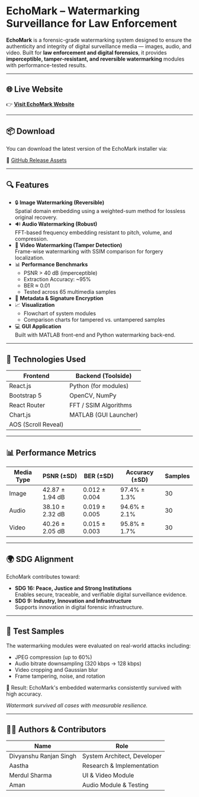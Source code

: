 # EchoMark – Watermarking Surveillance for Law Enforcement


**EchoMark** is a forensic-grade watermarking system designed to ensure the authenticity and integrity of digital surveillance media — images, audio, and video. Built for **law enforcement and digital forensics**, it provides **imperceptible, tamper-resistant, and reversible watermarking** modules with performance-tested results.

---

## 🌐 Live Website

👉 [**Visit EchoMark Website**](https://echomark-watermarking.vercel.app/)

---

## 📦 Download

You can download the latest version of the EchoMark installer via:

🔗 [GitHub Release Assets](https://github.com/Divyanshu-RS/EchoMark-Watermarking/releases)

---

## 🔍 Features

- 🔒 **Image Watermarking (Reversible)**  
  Spatial domain embedding using a weighted-sum method for lossless original recovery.
- 🔊 **Audio Watermarking (Robust)**  
  FFT-based frequency embedding resistant to pitch, volume, and compression.
- 🎥 **Video Watermarking (Tamper Detection)**  
  Frame-wise watermarking with SSIM comparison for forgery localization.
- 📊 **Performance Benchmarks**  
  - PSNR > 40 dB (imperceptible)
  - Extraction Accuracy: ~95%
  - BER ≈ 0.01
  - Tested across 65 multimedia samples
- 🔐 **Metadata & Signature Encryption**
- 📈 **Visualization**  
  - Flowchart of system modules  
  - Comparison charts for tampered vs. untampered samples
- 💻 **GUI Application**  
  Built with MATLAB front-end and Python watermarking back-end.

---

## 🧠 Technologies Used

| Frontend      | Backend (Toolside)        |
| ------------- | ------------------------ |
| React.js      | Python (for modules)     |
| Bootstrap 5   | OpenCV, NumPy            |
| React Router  | FFT / SSIM Algorithms    |
| Chart.js      | MATLAB (GUI Launcher)    |
| AOS (Scroll Reveal) |                    |

---

## 📊 Performance Metrics

| Media Type | PSNR (±SD)     | BER (±SD)     | Accuracy (±SD) | Samples |
|------------|----------------|--------------|---------------|---------|
| Image      | 42.87 ± 1.94 dB| 0.012 ± 0.004| 97.4% ± 1.3%  | 30      |
| Audio      | 38.10 ± 2.32 dB| 0.019 ± 0.005| 94.6% ± 2.1%  | 30      |
| Video      | 40.26 ± 2.05 dB| 0.015 ± 0.003| 95.8% ± 1.7%  | 30      |

---

## 🌍 SDG Alignment

EchoMark contributes toward:

- **SDG 16: Peace, Justice and Strong Institutions**  
  Enables secure, traceable, and verifiable digital surveillance evidence.
- **SDG 9: Industry, Innovation and Infrastructure**  
  Supports innovation in digital forensic infrastructure.

---

## 🧪 Test Samples
The watermarking modules were evaluated on real-world attacks including:
- JPEG compression (up to 60%)
- Audio bitrate downsampling (320 kbps → 128 kbps)
- Video cropping and Gaussian blur
- Frame tampering, noise, and rotation

🧬 Result: EchoMark's embedded watermarks consistently survived with high accuracy.

*Watermark survived all cases with measurable resilience.*

---

## 👨‍💻 Authors & Contributors

| Name                 | Role                          |
|----------------------|------------------------------|
| Divyanshu Ranjan Singh | System Architect, Developer |
| Aastha               | Research & Implementation    |
| Merdul Sharma        | UI & Video Module            |
| Aman                 | Audio Module & Testing       |

